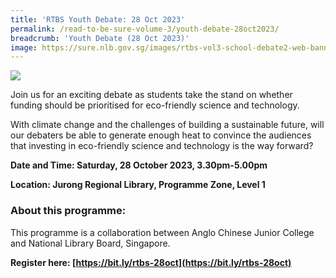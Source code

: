 ```yaml
---
title: 'RTBS Youth Debate: 28 Oct 2023'
permalink: /read-to-be-sure-volume-3/youth-debate-28oct2023/
breadcrumb: 'Youth Debate (28 Oct 2023)'
image: https://sure.nlb.gov.sg/images/rtbs-vol3-school-debate2-web-banner.png
---
```


![](https://sure.nlb.gov.sg/images/rtbs-vol3-school-debate2-web-banner.png)

Join us for an exciting debate as students take the stand on whether funding should be prioritised for eco-friendly science and technology.

With climate change and the challenges of building a sustainable future, will our debaters be able to generate enough heat to convince the audiences that investing in eco-friendly science and technology is the way forward?

**Date and Time: Saturday, 28 October 2023, 3.30pm-5.00pm**

**Location: Jurong Regional Library, Programme Zone, Level 1**



### About this programme:

This programme is a collaboration between Anglo Chinese Junior College and National Library Board, Singapore.

 

**Register here: [https://bit.ly/rtbs-28oct](https://bit.ly/rtbs-28oct)**	
